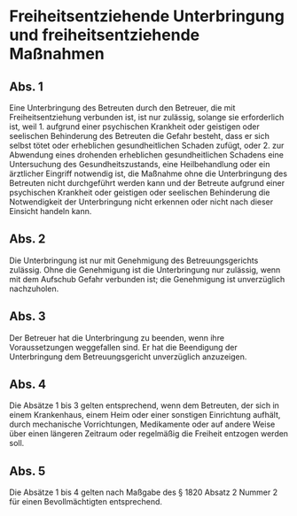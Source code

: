 # Freiheitsentziehende Unterbringung und freiheitsentziehende Maßnahmen



## Abs. 1

 Eine Unterbringung des Betreuten durch den Betreuer, die mit Freiheitsentziehung verbunden ist, ist nur zulässig, solange sie erforderlich ist, weil  1.
 aufgrund einer psychischen Krankheit oder geistigen oder seelischen Behinderung des Betreuten die Gefahr besteht, dass er sich selbst tötet oder erheblichen gesundheitlichen Schaden zufügt, oder
 2.
 zur Abwendung eines drohenden erheblichen gesundheitlichen Schadens eine Untersuchung des Gesundheitszustands, eine Heilbehandlung oder ein ärztlicher Eingriff notwendig ist, die Maßnahme ohne die Unterbringung des Betreuten nicht durchgeführt werden kann und der Betreute aufgrund einer psychischen Krankheit oder geistigen oder seelischen Behinderung die Notwendigkeit der Unterbringung nicht erkennen oder nicht nach dieser Einsicht handeln kann.


## Abs. 2

 Die Unterbringung ist nur mit Genehmigung des Betreuungsgerichts zulässig. Ohne die Genehmigung ist die Unterbringung nur zulässig, wenn mit dem Aufschub Gefahr verbunden ist; die Genehmigung ist unverzüglich nachzuholen.

## Abs. 3

 Der Betreuer hat die Unterbringung zu beenden, wenn ihre Voraussetzungen weggefallen sind. Er hat die Beendigung der Unterbringung dem Betreuungsgericht unverzüglich anzuzeigen.

## Abs. 4

 Die Absätze 1 bis 3 gelten entsprechend, wenn dem Betreuten, der sich in einem Krankenhaus, einem Heim oder einer sonstigen Einrichtung aufhält, durch mechanische Vorrichtungen, Medikamente oder auf andere Weise über einen längeren Zeitraum oder regelmäßig die Freiheit entzogen werden soll.

## Abs. 5

 Die Absätze 1 bis 4 gelten nach Maßgabe des § 1820 Absatz 2 Nummer 2 für einen Bevollmächtigten entsprechend. 

